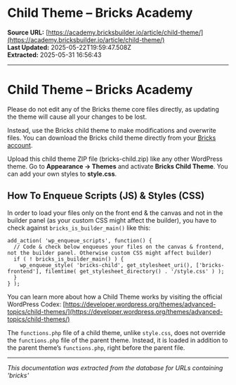# Child Theme – Bricks Academy

**Source URL:** [https://academy.bricksbuilder.io/article/child-theme/](https://academy.bricksbuilder.io/article/child-theme/)  
**Last Updated:** 2025-05-22T19:59:47.508Z  
**Extracted:** 2025-05-31 16:56:43

---

# Child Theme – Bricks Academy

Please do not edit any of the Bricks theme core files directly, as updating the theme will cause all your changes to be lost. 

Instead, use the Bricks child theme to make modifications and overwrite files. You can download the Bricks child theme directly from your [Bricks account](https://my.bricksbuilder.io/).

Upload this child theme ZIP file (bricks-child.zip) like any other WordPress theme. Go to **Appearance → Themes** and activate **Bricks Child Theme**. You can add your own styles to **style.css**.

## How To Enqueue Scripts (JS) & Styles (CSS)

In order to load your files only on the front end & the canvas and not in the builder panel (as your custom CSS might affect the builder), you have to check against `bricks_is_builder_main()` like this:

```
add_action( 'wp_enqueue_scripts', function() {
  // Code & check below enqueues your files on the canvas & frontend, not the builder panel. Otherwise custom CSS might affect builder)
  if ( ! bricks_is_builder_main() ) {
    wp_enqueue_style( 'bricks-child', get_stylesheet_uri(), ['bricks-frontend'], filemtime( get_stylesheet_directory() . '/style.css' ) );
  }
} );
```

You can learn more about how a Child Theme works by visiting the official WordPress Codex: [https://developer.wordpress.org/themes/advanced-topics/child-themes/](https://developer.wordpress.org/themes/advanced-topics/child-themes/)

The `functions.php` file of a child theme, unlike `style.css`, does not override the `functions.php` file of the parent theme. Instead, it is loaded in addition to the parent theme’s `functions.php`, right before the parent file.

---

*This documentation was extracted from the database for URLs containing 'bricks'*
